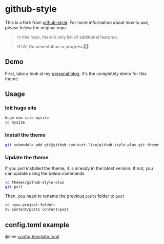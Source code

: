 # github-style

This is a fork from [github-style](https://github.com/MeiK2333/github-style).
For more information about how to use, please follow the original repo.

> In this repo, there's only list of additional features.
>
> BTW, Documentation in progress🏃‍♂️

## Demo

First, take a look at my [personal blog](https://kurt-liao.github.io/), it's the completely demo for this theme.

## Usage

### Init hugo site

```bash
hugo new site mysite
cd mysite
```

### Install the theme

```bash
git submodule add git@github.com:kurt-liao/github-style-plus.git themes/github-style-plus
```

### Update the theme

If you just installed the theme, it is already in the latest version. If not, you can update using the below commands

```bash
cd themes/github-style-plus
git pull
```

Then, you need to rename the previous `posts` folder to `post`

```bash
cd <you-project-folder>
mv content/posts content/post
```

## config.toml example

@see [config.template.toml](/config.template.toml)
